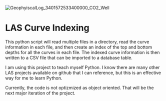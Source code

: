 ![GeophyiscalLog_3401572533400000_CO2_Well](https://user-images.githubusercontent.com/54684336/177037061-23d886ad-bb24-4abb-a3a3-be6eb3c6ee8d.png)

# LAS Curve Indexing
This python script will read multiple files in a directory, read the curve information in each file, and then create an index of the top and bottom depths for all the curves in each file. The indexed curve information is then written to a CSV file that can be imported to a database table.

I am using this project to teach myself Python. I know there are many other LAS projects available on github that I can reference, but this is an effective way for me to learn Python.

Currently, the code is not optizmized as object oriented. That will be the next major iteration of the project.
